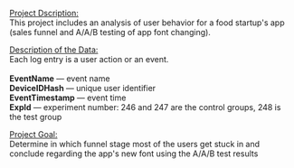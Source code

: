 <ins> Project Dscription:</ins>
<br> This project includes an analysis of user behavior for a food startup's app (sales funnel and A/A/B testing of app font changing).</br>

<ins>Description of the Data:</ins>
<br>Each log entry is a user action or an event.</br>
<br><b>EventName</b> — event name
<br><b>DeviceIDHash</b> — unique user identifier
<br><b>EventTimestamp</b> — event time
<br><b>ExpId</b> — experiment number: 246 and 247 are the control groups, 248 is the test group

<ins>Project Goal:</ins>
<br> Determine in which funnel stage most of the users get stuck in and conclude regarding the app's new font using the A/A/B test results</br>

